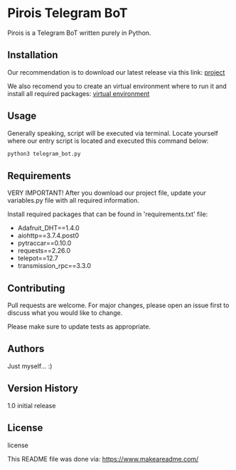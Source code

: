 # Pirois Telegram BoT

Pirois is a Telegram BoT written purely in Python.

## Installation

Our recommendation is to download our latest release via this link: [project](https://codeload.github.com/luisgs/TelegramBot/zip/refs/heads/master)

We also recomend you to create an virtual environment where to run it and install all required packages: [virtual environment](https://towardsdatascience.com/virtual-environments-104c62d48c54#:~:text=A%20virtual%20environment%20is%20a,a%20system%2Dwide%20Python)


## Usage

Generally speaking, script will be executed via terminal. Locate yourself where our entry script is located and executed this command below:

```bash
python3 telegram_bot.py
```

## Requirements

VERY IMPORTANT! After you download our project file, update your variables.py file with all required information.

Install required packages that can be found in 'requirements.txt' file:
- Adafruit_DHT==1.4.0
- aiohttp==3.7.4.post0
- pytraccar==0.10.0
- requests==2.26.0
- telepot==12.7
- transmission_rpc==3.3.0

## Contributing

Pull requests are welcome. For major changes, please open an issue first to discuss what you would like to change.

Please make sure to update tests as appropriate.

## Authors

Just myself... :)

## Version History

1.0 initial release

## License

license


This README file was done via: https://www.makeareadme.com/
